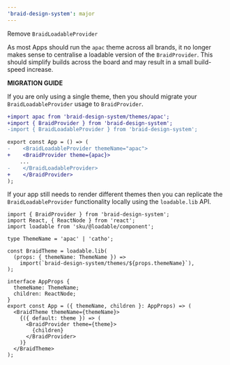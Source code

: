 ```yaml
---
'braid-design-system': major
---
```


Remove `BraidLoadableProvider`

As most Apps should run the `apac` theme across all brands, it no longer makes sense to centralise a loadable version of the `BraidProvider`. This should simplify builds across the board and may result in a small build-speed increase.

**MIGRATION GUIDE**

If you are only using a single theme, then you should migrate your `BraidLoadableProvider` usage to `BraidProvider`.

```diff
+import apac from 'braid-design-system/themes/apac';
+import { BraidProvider } from 'braid-design-system';
-import { BraidLoadableProvider } from 'braid-design-system';

export const App = () => (
-    <BraidLoadableProvider themeName="apac">
+    <BraidProvider theme={apac}>
    ...
-    </BraidLoadableProvider>
+    </BraidProvider>
);
```

If your app still needs to render different themes then you can replicate the `BraidLoadableProvider` functionality locally using the `loadable.lib` API.

```tsx
import { BraidProvider } from 'braid-design-system';
import React, { ReactNode } from 'react';
import loadable from 'sku/@loadable/component';

type ThemeName = 'apac' | 'catho';

const BraidTheme = loadable.lib(
  (props: { themeName: ThemeName }) =>
    import(`braid-design-system/themes/${props.themeName}`),
);

interface AppProps {
  themeName: ThemeName;
  children: ReactNode;
}
export const App = ({ themeName, children }: AppProps) => (
  <BraidTheme themeName={themeName}>
    {({ default: theme }) => (
      <BraidProvider theme={theme}>
        {children}
      </BraidProvider>
    )}
  </BraidTheme>
);
```
